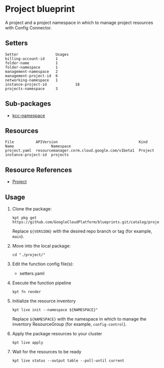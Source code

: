 # Project blueprint

A project and a project namespace in which to manage project resources with
Config Connector.

## Setters

```
Setter                 Usages
billing-account-id     1
folder-name            1
folder-namespace       1
management-namespace   2
management-project-id  6
networking-namespace   1
instance-project-id             18
projects-namespace     3
```

## Sub-packages

- [kcc-namespace](/catalog/project/kcc-namespace)

## Resources

```
File          APIVersion                                     Kind     Name                 Namespace
project.yaml  resourcemanager.cnrm.cloud.google.com/v1beta1  Project  instance-project-id  projects
```

## Resource References

- [Project](https://cloud.google.com/config-connector/docs/reference/resource-docs/resourcemanager/project)

## Usage

1.  Clone the package:
    ```
    kpt pkg get https://github.com/GoogleCloudPlatform/blueprints.git/catalog/project@${VERSION}
    ```
    Replace `${VERSION}` with the desired repo branch or tag
    (for example, `main`).

1.  Move into the local package:
    ```
    cd "./project/"
    ```

1.  Edit the function config file(s):
    - setters.yaml

1.  Execute the function pipeline
    ```
    kpt fn render
    ```

1.  Initialize the resource inventory
    ```
    kpt live init --namespace ${NAMESPACE}"
    ```
    Replace `${NAMESPACE}` with the namespace in which to manage
    the inventory ResourceGroup (for example, `config-control`).

1.  Apply the package resources to your cluster
    ```
    kpt live apply
    ```

1.  Wait for the resources to be ready
    ```
    kpt live status --output table --poll-until current
    ```

